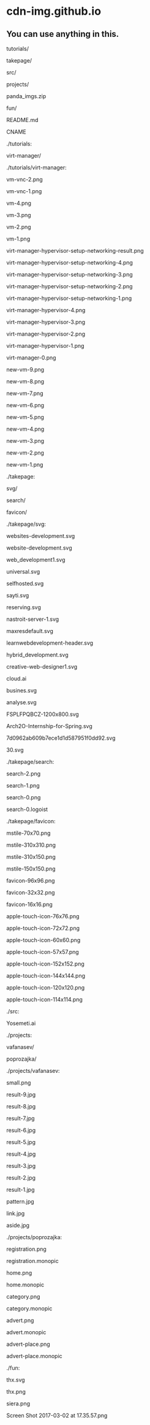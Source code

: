 # cdn-img.github.io

## You can use anything in this. 



tutorials/

takepage/

src/

projects/

panda_imgs.zip

fun/

README.md

CNAME



./tutorials:

virt-manager/



./tutorials/virt-manager:

vm-vnc-2.png

vm-vnc-1.png

vm-4.png

vm-3.png

vm-2.png

vm-1.png

virt-manager-hypervisor-setup-networking-result.png

virt-manager-hypervisor-setup-networking-4.png

virt-manager-hypervisor-setup-networking-3.png

virt-manager-hypervisor-setup-networking-2.png

virt-manager-hypervisor-setup-networking-1.png

virt-manager-hypervisor-4.png

virt-manager-hypervisor-3.png

virt-manager-hypervisor-2.png

virt-manager-hypervisor-1.png

virt-manager-0.png

new-vm-9.png

new-vm-8.png

new-vm-7.png

new-vm-6.png

new-vm-5.png

new-vm-4.png

new-vm-3.png

new-vm-2.png

new-vm-1.png



./takepage:

svg/

search/

favicon/



./takepage/svg:

websites-development.svg

website-development.svg

web_development1.svg

universal.svg

selfhosted.svg

sayti.svg

reserving.svg

nastroit-server-1.svg

maxresdefault.svg

learnwebdevelopment-header.svg

hybrid_development.svg

creative-web-designer1.svg

cloud.ai

busines.svg

analyse.svg

FSPLFPQBCZ-1200x800.svg

Arch2O-Internship-for-Spring.svg

7d0962ab609b7ece1d1d587951f0dd92.svg

30.svg



./takepage/search:

search-2.png

search-1.png

search-0.png

search-0.logoist



./takepage/favicon:

mstile-70x70.png

mstile-310x310.png

mstile-310x150.png

mstile-150x150.png

favicon-96x96.png

favicon-32x32.png

favicon-16x16.png

apple-touch-icon-76x76.png

apple-touch-icon-72x72.png

apple-touch-icon-60x60.png

apple-touch-icon-57x57.png

apple-touch-icon-152x152.png

apple-touch-icon-144x144.png

apple-touch-icon-120x120.png

apple-touch-icon-114x114.png



./src:

Yosemeti.ai



./projects:

vafanasev/

poprozajka/



./projects/vafanasev:

small.png

result-9.jpg

result-8.jpg

result-7.jpg

result-6.jpg

result-5.jpg

result-4.jpg

result-3.jpg

result-2.jpg

result-1.jpg

pattern.jpg

link.jpg

aside.jpg



./projects/poprozajka:

registration.png

registration.monopic

home.png

home.monopic

category.png

category.monopic

advert.png

advert.monopic

advert-place.png

advert-place.monopic



./fun:

thx.svg

thx.png

siera.png

Screen Shot 2017-03-02 at 17.35.57.png

